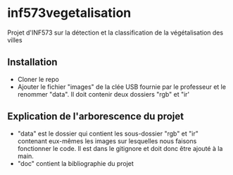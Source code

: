 # inf573vegetalisation
Projet d'INF573 sur la détection et la classification de la végétalisation des villes

## Installation
- Cloner le repo
- Ajouter le fichier "images" de la clée USB fournie par le professeur et le renommer "data". Il doit contenir deux dossiers "rgb" et "ir'

## Explication de l'arborescence du projet
- "data" est le dossier qui contient les sous-dossier "rgb" et "ir" contenant eux-mêmes les images sur lesquelles nous faisons fonctionner le code. Il est dans le gitignore et doit donc être ajouté à la main.
- "doc" contient la bibliographie du projet
